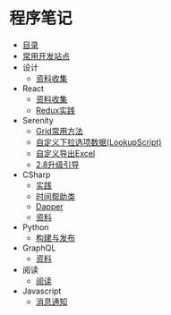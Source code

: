 # 程序笔记

* [目录](README.md)
* [常用开发站点](dev-helper.md)
* 设计
    * [资料收集](design/index.md)
* React
    * [资料收集](React/index.md)
    * [Redux实践](React/learning.md)
* Serenity
    * [Grid常用方法](Serenity/Grid.md)
    * [自定义下拉选项数据(LookupScript)](Serenity/LookupScript.md)
    * [自定义导出Excel](Serenity/custom-export-excel.md)
    * [2.8升级引导](Serenity/serenity-2.8.0-upgrade.md)
* CSharp
    * [实践](CSharp/index.md)
    * [时间帮助类](CSharp/TimeHelper.md)
    * [Dapper](CSharp/Dapper.md)
    * [资料](CSharp/zhiliao.md)
* Python
    * [构建与发布](Python/p_1.md)
* GraphQL
    * [资料](GraphQL/g_1.md)       
* 阅读
    * [阅读](Yuedu/index.md)
* Javascript
    * [消息通知](Javascript/chrome-web-push.md)
